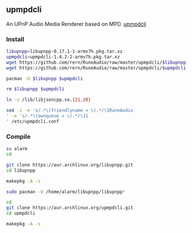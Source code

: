 ## upmpdcli

An UPnP Audio Media Renderer based on MPD. [upmpdcli](https://www.lesbonscomptes.com/upmpdcli/)

### Install
```sh
libupnpp=libupnpp-0.17.1-1-armv7h.pkg.tar.xz
upmpdcli=upmpdcli-1.4.2-2-armv7h.pkg.tar.xz
wget https://github.com/rern/RuneAudio/raw/master/upmpdcli/$libupnpp
wget https://github.com/rern/RuneAudio/raw/master/upmpdcli/$upmpdcli

pacman -U $libupnpp $upmpdcli

rm $libupnpp $upmpdcli

ln -s /lib/libjsoncpp.so.{21,20}

sed -i -e 's/.*\(friendlyname = \).*/\1RuneAudio
' -e 's/.*\(ownqueue = \).*/\11
' /etc/upmpdcli.conf
```

### Compile
```sh
su alarm
cd

git clone https://aur.archlinux.org/libupnpp.git
cd libupnpp

makepkg -A -s

sudo pacman -U /home/alarm/libupnpp/libupnpp*

cd
git clone https://aur.archlinux.org/upmpdcli.git
cd upmpdcli

makepkg -A -s
```

